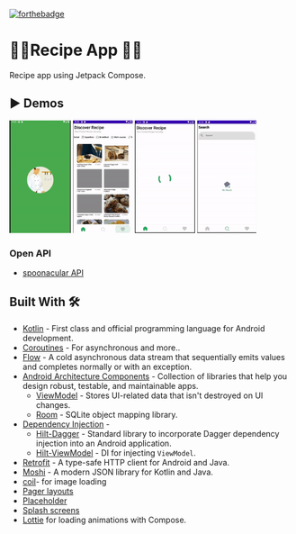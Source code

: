 [![forthebadge](https://forthebadge.com/images/badges/built-for-android.svg)](https://forthebadge.com)
<h1> 🧂🍴Recipe App 🍇🍗</h1>

 Recipe app using Jetpack Compose. 
 

## ▶ Demos

<p>
<img src="gifs/recipeAppGif1.gif" height="200" />
<img src="gifs/recipeAppGif3.gif" height="200" />
<img src="gifs/recipeAppGif2.gif" height="200" />
<img src="gifs/recipeAppGif4.gif" height="200" />
</p>


 ### Open API
  - [spoonacular API](https://spoonacular.com/food-api)

## Built With 🛠
- [Kotlin](https://kotlinlang.org/) - First class and official programming language for Android development.
- [Coroutines](https://kotlinlang.org/docs/reference/coroutines-overview.html) - For asynchronous and more..
- [Flow](https://kotlin.github.io/kotlinx.coroutines/kotlinx-coroutines-core/kotlinx.coroutines.flow/-flow/) - A cold asynchronous data stream that sequentially emits values and completes normally or with an exception.
- [Android Architecture Components](https://developer.android.com/topic/libraries/architecture) - Collection of libraries that help you design robust, testable, and maintainable apps.
  - [ViewModel](https://developer.android.com/topic/libraries/architecture/viewmodel) - Stores UI-related data that isn't destroyed on UI changes. 
  - [Room](https://developer.android.com/topic/libraries/architecture/room) - SQLite object mapping library.
- [Dependency Injection](https://developer.android.com/training/dependency-injection) - 
  - [Hilt-Dagger](https://dagger.dev/hilt/) - Standard library to incorporate Dagger dependency injection into an Android application.
  - [Hilt-ViewModel](https://developer.android.com/training/dependency-injection/hilt-jetpack) - DI for injecting `ViewModel`.
- [Retrofit](https://square.github.io/retrofit/) - A type-safe HTTP client for Android and Java.
- [Moshi](https://github.com/square/moshi) - A modern JSON library for Kotlin and Java.
- [coil](https://github.com/coil-kt/coil)- for image loading
- [Pager layouts](https://google.github.io/accompanist/pager/)
- [Placeholder](https://google.github.io/accompanist/placeholder/)
- [Splash screens](https://developer.android.com/develop/ui/views/launch/splash-screen)
- [Lottie](https://lottiefiles.com/) for loading animations with Compose.


